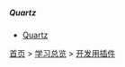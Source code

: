 ##### Quartz

* [Quartz](202012001.md)

[首页](../../../README.md) > [学习总览](../../../introduction/studyCatalogList.md) > [开发用插件](../DevelopmentPlugin.md)
